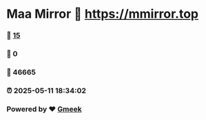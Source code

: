 # Maa Mirror :link: https://mmirror.top 
### :page_facing_up: [15](https://mmirror.top/tag.html) 
### :speech_balloon: 0 
### :hibiscus: 46665 
### :alarm_clock: 2025-05-11 18:34:02 
### Powered by :heart: [Gmeek](https://github.com/Meekdai/Gmeek)
